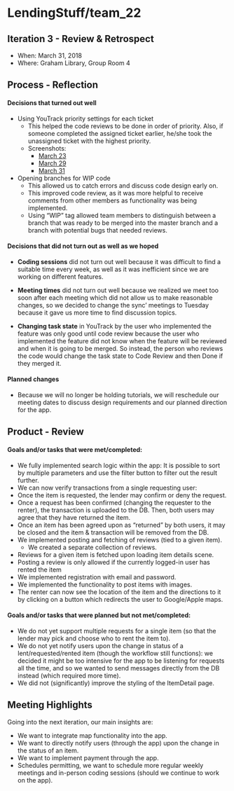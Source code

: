 
# LendingStuff/team_22

## Iteration 3 - Review & Retrospect
 * When: March 31, 2018
 * Where: Graham Library, Group Room 4

## Process - Reflection

#### Decisions that turned out well
 * Using YouTrack priority settings for each ticket
    * This helped the code reviews to be done in order of priority. Also, if someone completed the assigned ticket earlier, he/she took the unassigned ticket with the highest priority.
    * Screenshots:
    	* [March 23](https://github.com/csc301-winter-2018/project-team-22/blob/master/Deliverables/ScreenShots/YouTrack_2018-03-23.png)
    	* [March 29](https://github.com/csc301-winter-2018/project-team-22/blob/master/Deliverables/ScreenShots/YouTrack_2018-03-29.png)
    	* [March 31](https://github.com/csc301-winter-2018/project-team-22/blob/master/Deliverables/ScreenShots/YouTrack_2018-03-31.png)
 * Opening branches for WIP code
    * This allowed us to catch errors and discuss code design early on.
    * This improved code review, as it was more helpful to receive comments from other members as functionality was being implemented. 
    * Using “WIP” tag allowed team members to distinguish between a branch that was ready to be merged into the master branch and a branch with potential bugs that needed reviews.

#### Decisions that did not turn out as well as we hoped

 * __Coding sessions__ did not turn out well because it was difficult to find a suitable time every week, as well as it was inefficient since we are working on different features.
 * __Meeting times__ did not turn out well because we realized we meet too soon after each meeting which did not allow us to make reasonable changes, so we decided to change the sync’ meetings to Tuesday because it gave us more time to find discussion topics.

 * __Changing task state__ in YouTrack by the user who implemented the feature was only good until code review because the user who implemented the feature did not know when the feature will be reviewed and when it is going to be merged. So instead, the person who reviews the code would change the task state to Code Review and then Done if they merged it.

#### Planned changes

 * Because we will no longer be holding tutorials, we will reschedule our meeting dates to discuss design requirements and our planned direction for the app.

## Product - Review

#### Goals and/or tasks that were met/completed:

 * We fully implemented search logic within the app: It is possible to sort by multiple parameters and use the filter button to filter out the result further.
 * We can now verify transactions from a single requesting user:
* Once the item is requested, the lender may confirm or deny the request.
* Once a request has been confirmed (changing the requester to the renter), the transaction is uploaded to the DB. Then, both users may agree that they have returned the item.
* Once an item has been agreed upon as “returned” by both users, it may be closed and the item & transaction will be removed from the DB.
 * We implemented posting and fetching of reviews (tied to a given item). 
    * We created a separate collection of reviews. 
* Reviews for a given item is fetched upon loading item details scene.
* Posting a review is only allowed if the currently logged-in user has rented the item
 * We implemented registration with email and password.
 * We implemented the functionality to post items with images. 
 * The renter can now see the location of the item and the directions to it by clicking on a button which redirects the user to Google/Apple maps.

#### Goals and/or tasks that were planned but not met/completed:

 * We do not yet support multiple requests for a single item (so that the lender may pick and choose who to rent the item to).
 * We do not yet notify users upon the change in status of a lent/requested/rented item (though the workflow still functions): we decided it might be too intensive for the app to be listening for requests all the time, and so we wanted to send messages directly from the DB instead (which required more time).
 * We did not (significantly) improve the styling of the ItemDetail page.

## Meeting Highlights

Going into the next iteration, our main insights are:

 * We want to integrate map functionality into the app.
 * We want to directly notify users (through the app) upon the change in the status of an item.
 * We want to implement payment through the app.
 * Schedules permitting, we want to schedule more regular weekly meetings and in-person coding sessions (should we continue to work on the app).
